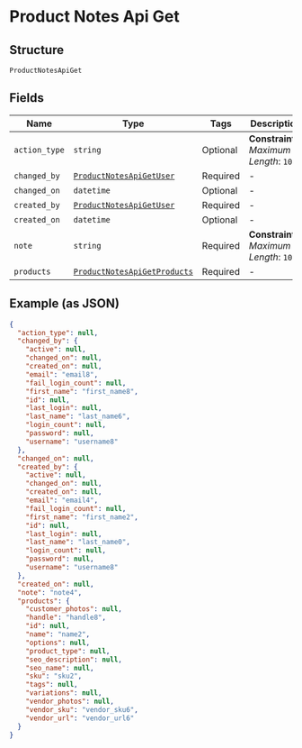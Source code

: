 
# Product Notes Api Get

## Structure

`ProductNotesApiGet`

## Fields

| Name | Type | Tags | Description |
|  --- | --- | --- | --- |
| `action_type` | `string` | Optional | **Constraints**: *Maximum Length*: `100` |
| `changed_by` | [`ProductNotesApiGetUser`](/doc/models/product-notes-api-get-user.md) | Required | - |
| `changed_on` | `datetime` | Optional | - |
| `created_by` | [`ProductNotesApiGetUser`](/doc/models/product-notes-api-get-user.md) | Required | - |
| `created_on` | `datetime` | Optional | - |
| `note` | `string` | Required | **Constraints**: *Maximum Length*: `100` |
| `products` | [`ProductNotesApiGetProducts`](/doc/models/product-notes-api-get-products.md) | Required | - |

## Example (as JSON)

```json
{
  "action_type": null,
  "changed_by": {
    "active": null,
    "changed_on": null,
    "created_on": null,
    "email": "email8",
    "fail_login_count": null,
    "first_name": "first_name8",
    "id": null,
    "last_login": null,
    "last_name": "last_name6",
    "login_count": null,
    "password": null,
    "username": "username8"
  },
  "changed_on": null,
  "created_by": {
    "active": null,
    "changed_on": null,
    "created_on": null,
    "email": "email4",
    "fail_login_count": null,
    "first_name": "first_name2",
    "id": null,
    "last_login": null,
    "last_name": "last_name0",
    "login_count": null,
    "password": null,
    "username": "username8"
  },
  "created_on": null,
  "note": "note4",
  "products": {
    "customer_photos": null,
    "handle": "handle8",
    "id": null,
    "name": "name2",
    "options": null,
    "product_type": null,
    "seo_description": null,
    "seo_name": null,
    "sku": "sku2",
    "tags": null,
    "variations": null,
    "vendor_photos": null,
    "vendor_sku": "vendor_sku6",
    "vendor_url": "vendor_url6"
  }
}
```

